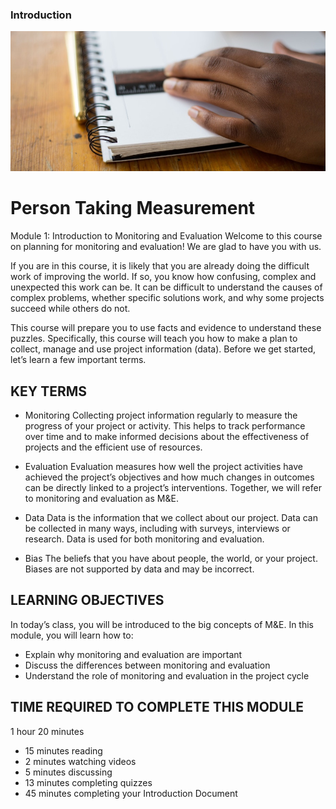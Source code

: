 ### Introduction
![title](images/tamarcus-brown-131428.jpg)
# Person Taking Measurement
Module 1: Introduction to Monitoring and Evaluation
Welcome to this course on planning for monitoring and evaluation! We are glad to have you with us. 

If you are in this course, it is likely that you are already doing the difficult work of improving the world. If so, you know how confusing, complex and unexpected this work can be. It can be difficult to understand the causes of complex problems, whether specific solutions work, and why some projects succeed while others do not. 

This course will prepare you to use facts and evidence to understand these puzzles. Specifically, this course will teach you how to make a plan to collect, manage and use project information (data). Before we get started, let’s learn a few important terms. 

## KEY TERMS
- Monitoring
 Collecting project information regularly to measure the progress of your project or activity. This helps to track performance over time and to make informed decisions about the effectiveness of projects and the efficient use of resources.

- Evaluation
 Evaluation measures how well the project activities have achieved the project’s objectives and how much changes in outcomes can be directly linked to a project’s interventions. Together, we will refer to monitoring and evaluation as M&E.

- Data
 Data is the information that we collect about our project. Data can be collected in many ways, including with surveys, interviews or research. Data is used for both monitoring and evaluation.

- Bias
 The beliefs that you have about people, the world, or your project. Biases are not supported by data and may be incorrect.

## LEARNING OBJECTIVES 
In today’s class, you will be introduced to the big concepts of M&E. In this module, you will learn how to: 

- Explain why monitoring and evaluation are important
- Discuss the differences between monitoring and evaluation
- Understand the role of monitoring and evaluation in the project cycle

## TIME REQUIRED TO COMPLETE THIS MODULE
1 hour 20 minutes
- 15 minutes reading
- 2 minutes watching videos
- 5 minutes discussing
- 13 minutes completing quizzes
- 45 minutes completing your Introduction Document